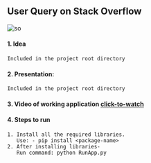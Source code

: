 
## User Query on Stack Overflow
![so](https://user-images.githubusercontent.com/31209617/61592336-b7299580-abef-11e9-9d70-87072addf770.png)

#### 1. Idea 
```
Included in the project root directory

```
#### 2. Presentation:
```
Included in the project root directory
```

#### 3. Video of working application [click-to-watch](https://github.com/b117020/user-query-identification-StackOverflow/edit/master/README.md)


#### 4. Steps to run

```
1. Install all the required libraries.
   Use: - pip install <package-name>
2. After installing libraries-
   Run command: python RunApp.py
   
```

